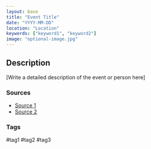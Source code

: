 ```yaml
---
layout: base
title: "Event Title"
date: "YYYY-MM-DD"
location: "Location"
keywords: ["keyword1", "keyword2"]
image: "optional-image.jpg"
---
```


## Description

[Write a detailed description of the event or person here]

### Sources

- [Source 1](url)
- [Source 2](url)

### Tags

#tag1 #tag2 #tag3
